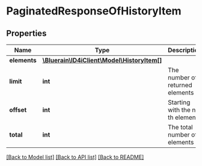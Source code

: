 # PaginatedResponseOfHistoryItem

## Properties
Name | Type | Description | Notes
------------ | ------------- | ------------- | -------------
**elements** | [**\Bluerain\ID4iClient\Model\HistoryItem[]**](HistoryItem.md) |  | 
**limit** | **int** | The number of returned elements | 
**offset** | **int** | Starting with the n-th element | 
**total** | **int** | The total number of elements | [optional] 

[[Back to Model list]](../README.md#documentation-for-models) [[Back to API list]](../README.md#documentation-for-api-endpoints) [[Back to README]](../README.md)


